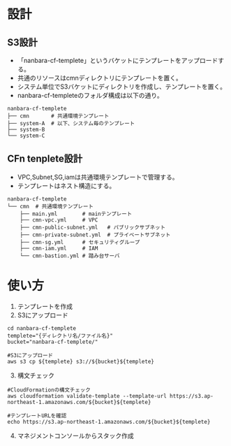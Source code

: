 # 設計
## S3設計
* 「nanbara-cf-templete」というバケットにテンプレートをアップロードする。
* 共通のリソースはcmnディレクトリにテンプレートを置く。
* システム単位でS3バケットにディレクトリを作成し、テンプレートを置く。
* nanbara-cf-templeteのフォルダ構成は以下の通り。
```
nanbara-cf-templete
├── cmn       # 共通環境テンプレート
├── system-A  # 以下、システム毎のテンプレート
├── system-B
└── system-C
```

## CFn tenplete設計
* VPC,Subnet,SG,iamは共通環境テンプレートで管理する。
* テンプレートはネスト構造にする。
```
nanbara-cf-templete
└── cmn  # 共通環境テンプレート
    ├── main.yml        # mainテンプレート
    ├── cmn-vpc.yml     # VPC
    ├── cmn-public-subnet.yml   # パブリックサブネット
    ├── cmn-private-subnet.yml  # プライベートサブネット
    ├── cmn-sg.yml      # セキュリティグループ
    ├── cmn-iam.yml     # IAM
    └── cmn-bastion.yml # 踏み台サーバ
```

# 使い方
1. テンプレートを作成
2. S3にアップロード
```
cd nanbara-cf-templete
templete="{ディレクトリ名/ファイル名}"
bucket="nanbara-cf-templete/"

#S3にアップロード
aws s3 cp ${templete} s3://${bucket}${templete}
```
3. 構文チェック
```
#CloudFormationの構文チェック
aws cloudformation validate-template --template-url https://s3.ap-northeast-1.amazonaws.com/${bucket}${templete}

#テンプレートURLを確認
echo https://s3.ap-northeast-1.amazonaws.com/${bucket}${templete}
```
4. マネジメントコンソールからスタック作成